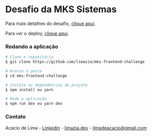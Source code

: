 # Desafio da MKS Sistemas

Para mais detalhes do desafio, [clique aqui](https://github.com/star-soft/starsoft-frontend-challenge/tree/main).

Para ver o deploy, [clique aqui](https://mks-frontend-challengee.vercel.app/).

### Rodando a aplicação

```bash
# Clone o repositório
$ git clone https://github.com/limazia/mks-frontend-challenge

# Acesse a pasta
$ cd mks-frontend-challenge

# Instale as dependências do projeto
$ npm install ou yarn

# Rode a aplicação
$ npm run dev ou yarn dev
```

### Contato
Acacio de Lima - [Linkedin](https://www.linkedin.com/in/limadeacacio/) - [limazia.dev](https://www.limazia.dev/) - limadeacacio@gmail.com
